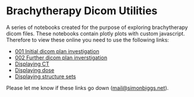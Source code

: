 # Brachytherapy Dicom Utilities
A series of notebooks created for the purpose of exploring brachytherapy dicom files. These notebooks contain plotly plots with custom javascript. Therefore to view these online you need to use the following links:

 * [001 Initial dicom plan investigation](https://rawgit.com/SimonBiggs/brachytherapy-dicom-utilities/master/001%20Initial%20dicom%20plan%20investigation.html#Final-diagram)
 * [002 Further dicom plan inverstigation](https://rawgit.com/SimonBiggs/brachytherapy-dicom-utilities/master/002%20Further%20dicom%20plan%20inverstigation.html#Final-diagram)
 * [Displaying CT](https://rawgit.com/SimonBiggs/brachytherapy-dicom-utilities/master/Displaying%20CT.html)
 * [Displaying dose](https://rawgit.com/SimonBiggs/brachytherapy-dicom-utilities/master/Displaying%20dose.html)
 * [Displaying structure sets](https://rawgit.com/SimonBiggs/brachytherapy-dicom-utilities/master/Displaying%20structure%20sets.html)

Please let me know if these links go down ([mail@simonbiggs.net](mailto:mail@simonbiggs.net)).
